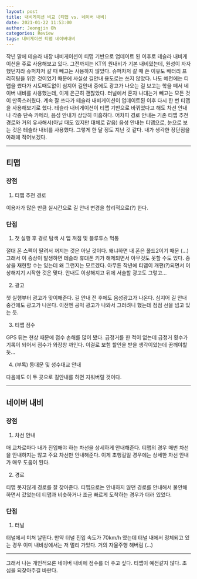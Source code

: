 ```yaml
---
layout: post
title: 내비게이션 비교 (티맵 vs. 네이버 내비)
date: 2021-01-22 11:53:00
author: Jeongjin Oh
categories: Review
tags: 내비게이션 티맵 네이버내비
---
```


작년 말에 테슬라 내장 내비게이션이 티맵 기반으로 업데이트 된 이후로 테슬라 내비게이션을 주로 사용해보고 있다. 그전까지는 KT의 원내비가 기본 내비였는데, 원성이 자자했던지라 슈퍼차저 갈 때 빼고는 사용하지 않았다. 슈퍼차저 갈 때 쓴 이유도 배터리 프리히팅을 위한 것이었기 때문에 사실상 길안내 용도로는 쓰지 않았다. 나도 예전에는 티맵을 썼다가 시도때도없이 심지어 길안내 중에도 광고가 나오는 걸 보고는 학을 떼서 네이버 내비를 사용했는데, 이게 은근히 괜찮았다. 터널에서 혼자 나대는거 빼고는 모든 것이 만족스러웠다. 계속 잘 쓰다가 테슬라 내비게이션이 업데이트된 이후 다시 한 번 티맵을 사용해보기로 했다. 테슬라 내비게이션이 티맵 기반으로 바뀌었다고 해도 차선 안내나 각종 단속 카메라, 음성 안내가 상당히 미흡하다. 어차피 경로 안내는 기존 티맵 추천 경로와 거의 유사해서(아닐 때도 있지만 대체로 같음) 음성 안내는 티맵으로, 눈으로 보는 것은 테슬라 내비를 사용했다. 그렇게 한 달 정도 지난 것 같다. 내가 생각한 장단점을 아래에 적어보겠다.

---

## 티맵

### 장점

1. 티맵 추천 경로

이용자가 많은 만큼 실시간으로 길 안내 변경을 합리적으로(?) 한다.

### 단점

1. 첫 실행 후 경로 탐색 시 앱 꺼짐 및 블루투스 먹통

절대 폰 스펙이 딸려서 꺼지는 것은 아닐 것이다. 왜냐하면 내 폰은 폴드2이기 때문 (...) 그래서 이 증상이 발생하면 테슬라 휴대폰 키가 해제되면서 아무것도 못할 수도 있다. 증상을 재현할 수는 있는데 왜 그런지는 모르겠다. 아무튼 작년에 티맵이 개편(?)되면서 이상해지기 시작한 것은 맞다. 안내도 이상해지고 뒤에 서술할 광고도 그렇고...

2. 광고

첫 실행부터 광고가 맞이해준다. 길 안내 전 후에도 음성광고가 나온다. 심지어 길 안내 중간에도 광고가 나온다. 이전엔 공익 광고가 나와서 그러려니 했는데 점점 선을 넘고 있는 듯.

3. 티맵 점수

GPS 튀는 현상 때문에 점수 손해를 많이 봤다. 급정거를 한 적이 없는데 급정거 횟수가 기록이 되어서 점수가 와장창 까인다. 이걸로 보험 할인을 받을 생각이었는데 꿈깨야할듯...

4. (부록) 동대문 및 성수대교 안내

다음에도 이 두 곳으로 길안내를 하면 지워버릴 것이다.

---

## 네이버 내비

### 장점

1. 차선 안내

매 교차로마다 내가 진입해야 하는 차선을 상세하게 안내해준다. 티맵의 경우 매번 차선을 안내하지는 않고 주요 차선만 안내해준다. 이게 초행길일 경우에는 상세한 차선 안내가 매우 도움이 된다.

2. 경로

티맵 못지않게 경로를 잘 찾아준다. 티맵으로는 안내하지 않던 경로를 안내해서 불안해하면서 갔었는데 티맵과 비슷하거나 조금 빠르게 도착하는 경우가 더러 있었다.

### 단점

1. 터널

터널에서 미쳐 날뛴다. 만약 터널 진입 속도가 70km/h 였는데 터널 내에서 정체되고 있는 경우 이미 내비상에서는 저 멀리 가있다. 거의 자율주행 해버림 (...)

---

그래서 나는 개인적으론 네이버 내비에 점수를 더 주고 싶다. 티맵이 예전같지 않다. 초심을 되찾아주길 바란다.